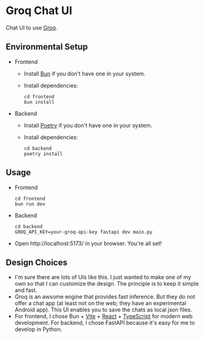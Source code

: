 # Groq Chat UI

Chat UI to use [Groq](https://groq.com/).

## Environmental Setup

- Frontend

    - Install [Bun](https://bun.sh/) if you don't have one in your system.
    - Install dependencies:

        ```
        cd frontend
        bun install
        ```

- Backend

    - Install [Poetry](https://python-poetry.org/) if you don't have one in your system.
    - Install dependencies:

        ```
        cd backend
        poetry install
        ```

## Usage

- Frontend

    ```
    cd frontend
    bun run dev
    ```

- Backend

    ```
    cd backend
    GROQ_API_KEY=your-groq-api-key fastapi dev main.py
    ```

- Open http://localhost:5173/ in your browser. You're all set!

## Design Choices

- I'm sure there are lots of UIs like this. I just wanted to make one of my own so that I can customize the design. The principle is to keep it simple and fast.
- Groq is an awsome engine that provides fast inference. But they do not offer a chat app (at least not on the web; they have an experimental Android app). This UI enables you to save the chats as local json files.
- For frontend, I chose Bun + [Vite](https://vitejs.dev/) + [React](https://react.dev/) + [TypeScript](https://www.typescriptlang.org/) for modern web development. For backend, I chose FastAPI because it's easy for me to develop in Python.
